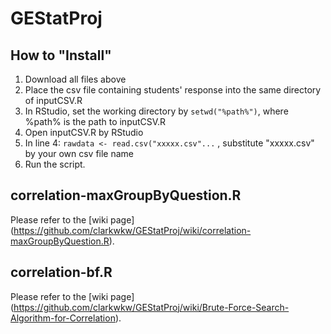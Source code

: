 # GEStatProj

## How to "Install"
1. Download all files above
2. Place the csv file containing students' response into the same directory of inputCSV.R
3. In RStudio, set the working directory by `setwd("%path%")`, where %path% is the path to inputCSV.R
3. Open inputCSV.R by RStudio
4. In line 4: 
`rawdata <- read.csv("xxxxx.csv"...`
, substitute "xxxxx.csv" by your own csv file name
5. Run the script.


## correlation-maxGroupByQuestion.R
Please refer to the [wiki page] (https://github.com/clarkwkw/GEStatProj/wiki/correlation-maxGroupByQuestion.R).

## correlation-bf.R
Please refer to the [wiki page] (https://github.com/clarkwkw/GEStatProj/wiki/Brute-Force-Search-Algorithm-for-Correlation).
